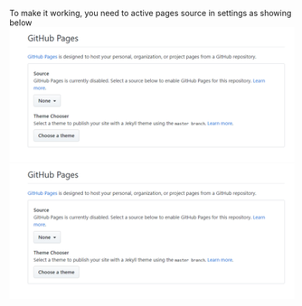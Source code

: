 To make it working, you need to active pages source in settings as showing below
![how to active pages](https://raw.githubusercontent.com/henryhwang/pages-demo/master/Annotation%202019-06-19%20163156.png)
<img src="./Annotation 2019-06-19 163156.png">

